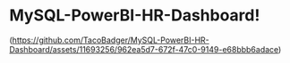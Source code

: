 # MySQL-PowerBI-HR-Dashboard!
(https://github.com/TacoBadger/MySQL-PowerBI-HR-Dashboard/assets/11693256/962ea5d7-672f-47c0-9149-e68bbb6adace)
